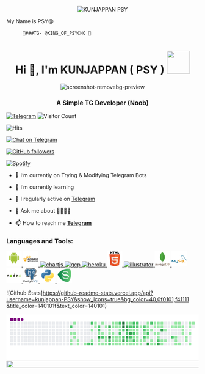    <p align="center"> 
  <img src="https://telegra.ph/file/773a8cc8877d74c99476c.jpg" alt="KUNJAPPAN PSY"> </p> 
            My Name is PSY🙃  

          🔵###TG- @KING_OF_PSYCHO 🔵 
<h1 align="center">Hi 👋, I'm KUNJAPPAN ( PSY ) <img 
src="https://telegra.ph/file/ddf389fd2c2fbbf1be4e1.jpg" width="60" height="60"> </h1> 
    <p align="center"> 
   <img 
src="https://i.ibb.co/wpjkRQS/screenshot-removebg-preview.png" alt="screenshot-removebg-preview" alt="Angel Image"> 
</p> 
<h3 align="center">A Simple TG Developer 
(Noob)</h3>

[![Telegram](https://img.shields.io/badge/telegram-1b77FF.svg?style=for-the-badge&logo=telegram)](https://telegram.dog/king_of_psycho) 
![Visitor Count](https://profile-counter.glitch.me/{kunjappan-psy}/count.svg)

![Hits](https://hits.seeyoufarm.com/api/count/incr/badge.svg?url=https://github.com/Kunjappan-PSY/)

[![Chat on Telegram](https://img.shields.io/badge/Chat%20on-Telegram-brightgreen.svg)](https://telegram.dog/king_of_psycho)

[![GitHub followers](https://img.shields.io/github/followers/kunjappan-PSY.svg?style=social&label=Followers&maxAge=2592000)](https://github.com/Kunjappan-psy?tab=followers)

[![Spotify](https://novatorem.vercel.app/api/spotify)](https://spotify.com/) 

- 🔭 I’m currently on Trying & Modifying Telegram Bots 

- 🌱 I’m currently learning 

- 📝 I regularly active on [Telegram](https://telegram.dog/king_of_psycho)

- 💬 Ask me about 👲😁😁😁 

- 📫 How to reach me  [**Telegram**](https://telegram.dog/king_of_psycho)

<h3 align="left">Languages and Tools:</h3> 
<p align="left"> <a 
href="https://developer.android.com" 
target="_blank"> <img 
src="https://raw.githubusercontent.com/devicons/devicon/master/icons/android/android-original-wordmark.svg" alt="android" width="40" height="40"/> </a> <a href="https://aws.amazon.com" target="_blank"> <img 
src="https://raw.githubusercontent.com/devicons/devicon/master/icons/amazonwebservices/amazonwebservices-original-wordmark.svg" alt="aws" width="40" height="40"/> </a> <a href="https://www.chartjs.org" target="_blank"> <img src="https://www.chartjs.org/media/logo-title.svg" alt="chartjs" width="40" height="40"/> </a> <a href="https://cloud.google.com" target="_blank"> <img src="https://www.vectorlogo.zone/logos/google_cloud/google_cloud-icon.svg" alt="gcp" width="40" height="40"/> </a> <a href="https://heroku.com" target="_blank"> <img src="https://www.vectorlogo.zone/logos/heroku/heroku-icon.svg" alt="heroku" width="40" height="40"/> </a> <a href="https://www.w3.org/html/" target="_blank"> <img 
src="https://raw.githubusercontent.com/devicons/devicon/master/icons/html5/html5-original-wordmark.svg" alt="html5" width="40" height="40"/> </a> <a href="https://www.adobe.com/in/products/illustrator.html" target="_blank"> <img src="https://www.vectorlogo.zone/logos/adobe_illustrator/adobe_illustrator-icon.svg" alt="illustrator" width="40" height="40"/> </a> <a href="https://www.mongodb.com/" target="_blank"> <img src="https://raw.githubusercontent.com/devicons/devicon/master/icons/mongodb/mongodb-original-wordmark.svg" alt="mongodb" width="40" height="40"/> </a> <a href="https://www.mysql.com/" target="_blank"> <img src="https://raw.githubusercontent.com/devicons/devicon/master/icons/mysql/mysql-original-wordmark.svg" alt="mysql" width="40" height="40"/> </a> <a href="https://nodejs.org" target="_blank"> <img src="https://raw.githubusercontent.com/devicons/devicon/master/icons/nodejs/nodejs-original-wordmark.svg" alt="nodejs" width="40" height="40"/> </a> <a href="https://www.postgresql.org" target="_blank"> <img src="https://raw.githubusercontent.com/devicons/devicon/master/icons/postgresql/postgresql-original-wordmark.svg" alt="postgresql" width="40" height="40"/> </a> <a href="https://www.python.org" target="_blank"> <img src="https://raw.githubusercontent.com/devicons/devicon/master/icons/python/python-original.svg" alt="python" width="40" height="40"/> </a> <a href="https://scully.io/" target="_blank"> <img 
src="https://raw.githubusercontent.com/scullyio/scully/main/assets/logos/SVG/scullyio-icon.svg" alt="scully" width="40" 
height="40"/> </a> </p> 

![Github Stats]https://github-readme-stats.vercel.app/api?username=kunjappan-PSY&show_icons=true&bg_color=40,0f0101,f41111
&title_color=140101f&text_color=140101) 

![snake gif](https://github.com/kunjappan-PSY/kunjappan-PSY/blob/main/snake.gif) 
<img src="https://user-images.githubusercontent.com/73097560/115834477-dbab4500-a447-11eb-908a-139a6edaec5c.gif" width="1002" height="18"> </h1>
